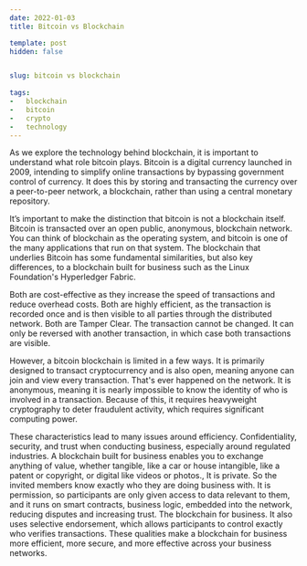 ```yaml
---
date: 2022-01-03
title: Bitcoin vs Blockchain

template: post
hidden: false


slug: bitcoin vs blockchain
  
tags:
-   blockchain
-   bitcoin
-   crypto
-   technology
---
```

<!-- more -->


<!-- more -->


As we explore the technology behind blockchain, it is important to understand what role bitcoin plays. Bitcoin is a digital currency launched in 2009, intending to simplify online transactions by bypassing government control of currency. It does this by storing and transacting the currency over a peer-to-peer network, a blockchain, rather than using a central monetary repository. 

It’s important to make the distinction that bitcoin is not a blockchain itself. Bitcoin is transacted over an open public, anonymous, blockchain network. You can think of blockchain as the operating system, and bitcoin is one of the many applications that run on that system. The blockchain that underlies Bitcoin has some fundamental similarities, but also key differences, to a blockchain built for business such as the Linux Foundation's Hyperledger Fabric.

Both are cost-effective as they increase the speed of transactions and reduce overhead costs. Both are highly efficient, as the transaction is recorded once and is then visible to all parties through the distributed network. Both are Tamper Clear. The transaction cannot be changed. It can only be reversed with another transaction, in which case both transactions are visible.

However, a bitcoin blockchain is limited in a few ways. It is primarily designed to transact cryptocurrency and is also open, meaning anyone can join and view every transaction. That's ever happened on the network. It is anonymous, meaning it is nearly impossible to know the identity of who is involved in a transaction. Because of this, it requires heavyweight cryptography to deter fraudulent activity, which requires significant computing power. 

These characteristics lead to many issues around efficiency. Confidentiality, security, and trust when conducting business, especially around regulated industries. A blockchain built for business enables you to exchange anything of value, whether tangible, like a car or house intangible, like a patent or copyright, or digital like videos or photos., It is private. So the invited members know exactly who they are doing business with. It is permission, so participants are only given access to data relevant to them, and it runs on smart contracts, business logic, embedded into the network, reducing disputes and increasing trust. The blockchain for business. It also uses selective endorsement, which allows participants to control exactly who verifies transactions. 
These qualities make a blockchain for business more efficient, more secure, and more effective across your business networks. 
